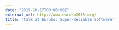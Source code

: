```yaml
---
date: "2015-10-17T00:00:00Z"
external_url: http://www.euruko2015.org/
title: 'Talk at Euruko: Super-Reliable Software'
---
```


